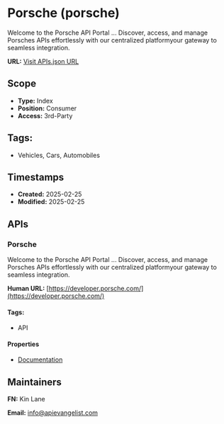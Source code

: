 # Porsche (porsche)
Welcome to the Porsche API Portal ... Discover, access, and manage Porsches APIs effortlessly with our centralized platformyour gateway to seamless integration.

**URL:** [Visit APIs.json URL](https://raw.githubusercontent.com/api-evangelist/porsche/refs/heads/main/apis.yml)

## Scope

- **Type:** Index 
- **Position:** Consumer 
- **Access:** 3rd-Party 

## Tags:

 - Vehicles, Cars, Automobiles

## Timestamps

- **Created:** 2025-02-25 
- **Modified:** 2025-02-25 

## APIs

### Porsche
Welcome to the Porsche API Portal ... Discover, access, and manage Porsches APIs effortlessly with our centralized platformyour gateway to seamless integration.

**Human URL:** [https://developer.porsche.com/](https://developer.porsche.com/)


#### Tags:

 - API

#### Properties

- [Documentation](https://developer.porsche.com/)

## Maintainers

**FN:** Kin Lane

**Email:** info@apievangelist.com

